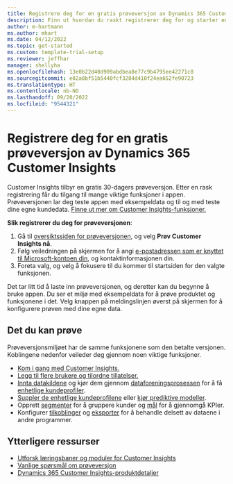 ```yaml
---
title: Registrere deg for en gratis prøveversjon av Dynamics 365 Customer Insights
description: Finn ut hvordan du raskt registrerer deg for og starter en gratis Customer Insights-prøveversjon. Utforsk appen, og finn ytterligere opplæringsressurser.
author: m-hartmann
ms.author: mhart
ms.date: 04/12/2022
ms.topic: get-started
ms.custom: template-trial-setup
ms.reviewer: jeffhar
manager: shellyha
ms.openlocfilehash: 13e0b22d40d909abdbea8e77c9b4795ee42271c8
ms.sourcegitcommit: e02a0bf51b5440fcf3284d410f24ea652fe90723
ms.translationtype: HT
ms.contentlocale: nb-NO
ms.lasthandoff: 09/20/2022
ms.locfileid: "9544321"
---
```

# <a name="sign-up-for-a-free-dynamics-365-customer-insights-trial"></a>Registrere deg for en gratis prøveversjon av Dynamics 365 Customer Insights

Customer Insights tilbyr en gratis 30-dagers prøveversjon. Etter en rask registrering får du tilgang til mange viktige funksjoner i appen. Prøveversjonen lar deg teste appen med eksempeldata og til og med teste dine egne kundedata. [Finne ut mer om Customer Insights-funksjoner.](overview.md)

**Slik registrerer du deg for prøveversjonen**:

1. Gå til [oversiktssiden for prøveversjonen](https://dynamics.microsoft.com/ai/customer-insights/), og velg **Prøv Customer Insights nå**.
1. Følg veiledningen på skjermen for å angi [e-postadressen som er knyttet til Microsoft-kontoen din](https://support.microsoft.com/windows/what-is-a-microsoft-account-4a7c48e9-ff5a-e9c6-5a5c-1a57d66c3bfa), og kontaktinformasjonen din.
1. Foreta valg, og velg å fokusere til du kommer til startsiden for den valgte funksjonen.

Det tar litt tid å laste inn prøveversjonen, og deretter kan du begynne å bruke appen. Du ser et miljø med eksempeldata for å prøve produktet og funksjonene i det. Velg knappen på meldingslinjen øverst på skjermen for å konfigurere prøven med dine egne data.

## <a name="what-to-try"></a>Det du kan prøve

Prøveversjonsmiljøet har de samme funksjonene som den betalte versjonen. Koblingene nedenfor veileder deg gjennom noen viktige funksjoner.

- [Kom i gang med Customer Insights.](get-started.md)
- [Legg til flere brukere og tilordne tillatelser.](permissions.md)
- [Innta datakildene](data-sources.md) og kjør dem gjennom [dataforeningsprosessen](data-unification.md) for å få [enhetlige kundeprofiler](customer-profiles.md).
- [Suppler de enhetlige kundeprofilene](enrichment-hub.md) eller [kjør prediktive modeller](predictions-overview.md).
- Opprett [segmenter](segments.md) for å gruppere kunder og [mål](measures.md) for å gjennomgå KPIer.
- Konfigurer [tilkoblinger](connections.md) og [eksporter](export-destinations.md) for å behandle delsett av dataene i andre programmer.

## <a name="additional-resources"></a>Ytterligere ressurser

- [Utforsk læringsbaner og moduler for Customer Insights](/training/browse/?products=dynamics-cust-insights)
- [Vanlige spørsmål om prøveversjon](trial-faq.md)
- [Dynamics 365 Customer Insights-produktdetaljer](https://dynamics.microsoft.com/ai/customer-insights/)
